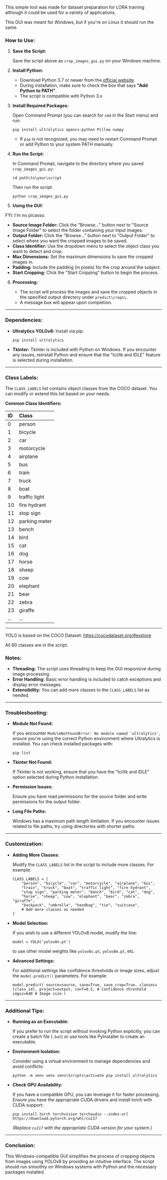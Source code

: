 This simple tool was made for dataset preparation for LORA training although it could be used for a variety of applications.

This GUI was meant for Windows, but if you're on Linux it should run the same. 


### How to Use:

1. **Save the Script:**

   Save the script above as `crop_images_gui.py` on your Windows machine.

2. **Install Python:**

   * Download Python 3.7 or newer from the [official website](https://www.python.org/downloads/windows/).
   * During installation, make sure to check the box that says **"Add Python to PATH"**.
   * The script is compatible with Python 3.x

3. **Install Required Packages:**

   Open Command Prompt (you can search for `cmd` in the Start menu) and run:

   ```
   pip install ultralytics opencv-python Pillow numpy
   ```

   * If `pip` is not recognized, you may need to restart Command Prompt or add Python to your system PATH manually.

4. **Run the Script:**

   In Command Prompt, navigate to the directory where you saved `crop_images_gui.py`:

   ```
   cd path\to\your\script
   ```

   Then run the script:

   ```
   python crop_images_gui.py
   ```

5. **Using the GUI:**

FYI: I'm no picasso. 

   * **Source Image Folder:** Click the "Browse..." button next to "Source Image Folder" to select the folder containing your input images.
   * **Output Folder:** Click the "Browse..." button next to "Output Folder" to select where you want the cropped images to be saved.
   * **Class Identifier:** Use the dropdown menu to select the object class you want to detect and crop.
   * **Max Dimensions:** Set the maximum dimensions to save the cropped images in.
   * **Padding:** Include the padding (in pixels) for the crop around the subject.
   * **Start Cropping:** Click the "Start Cropping" button to begin the process.

6. **Processing:**

   * The script will process the images and save the cropped objects in the specified output directory under `predict\crops\`.
   * A message box will appear upon completion.

***

### Dependencies:

* **Ultralytics YOLOv8:** Install via pip:

  ```
  pip install ultralytics
  ```

* **Tkinter:** Tkinter is included with Python on Windows. If you encounter any issues, reinstall Python and ensure that the "tcl/tk and IDLE" feature is selected during installation.

***

### Class Labels:

The `CLASS_LABELS` list contains object classes from the COCO dataset. You can modify or extend this list based on your needs.

**Common Class Identifiers:**

| ID  | Class         |
| :-- | :------------ |
| 0   | person        |
| 1   | bicycle       |
| 2   | car           |
| 3   | motorcycle    |
| 4   | airplane      |
| 5   | bus           |
| 6   | train         |
| 7   | truck         |
| 8   | boat          |
| 9   | traffic light |
| 10  | fire hydrant  |
| 11  | stop sign     |
| 12  | parking meter |
| 13  | bench         |
| 14  | bird          |
| 15  | cat           |
| 16  | dog           |
| 17  | horse         |
| 18  | sheep         |
| 19  | cow           |
| 20  | elephant      |
| 21  | bear          |
| 22  | zebra         |
| 23  | giraffe       |
| ... | ...           |

***

YOLO is based on the COCO Dataset: <https://cocodataset.org/#explore>



All 80 classes are in the script.

### Notes:

* **Threading:** The script uses threading to keep the GUI responsive during image processing.
* **Error Handling:** Basic error handling is included to catch exceptions and display error messages.
* **Extensibility:** You can add more classes to the `CLASS_LABELS` list as needed.

***

### Troubleshooting:

* **Module Not Found:**

  If you encounter `ModuleNotFoundError: No module named 'ultralytics'`, ensure you're using the correct Python environment where Ultralytics is installed. You can check installed packages with:

  ```
  pip list
  ```

* **Tkinter Not Found:**

  If Tkinter is not working, ensure that you have the "tcl/tk and IDLE" option selected during Python installation.

* **Permission Issues:**

  Ensure you have read permissions for the source folder and write permissions for the output folder.

* **Long File Paths:**

  Windows has a maximum path length limitation. If you encounter issues related to file paths, try using directories with shorter paths.

***

### Customization:

* **Adding More Classes:**

  Modify the `CLASS_LABELS` list in the script to include more classes. For example:

  ```
  CLASS_LABELS = [
      "person", "bicycle", "car", "motorcycle", "airplane", "bus",
      "train", "truck", "boat", "traffic light", "fire hydrant",
      "stop sign", "parking meter", "bench", "bird", "cat", "dog",
      "horse", "sheep", "cow", "elephant", "bear", "zebra", "giraffe",
      "backpack", "umbrella", "handbag", "tie", "suitcase",
      # Add more classes as needed
  ]
  ```

* **Model Selection:**

  If you wish to use a different YOLOv8 model, modify the line:

  ```
  model = YOLO('yolov8n.pt')
  ```

  to use other model weights like `yolov8s.pt`, `yolov8m.pt`, etc.

* **Advanced Settings:**

  For additional settings like confidence thresholds or image sizes, adjust the `model.predict()` parameters. For example:

  ```
  model.predict( source=source, save=True, save_crop=True, classes=[class_id], project=output, conf=0.5, # Confidence threshold imgsz=640 # Image size )
  ```

***

### Additional Tips:

* **Running as an Executable:**

  If you prefer to run the script without invoking Python explicitly, you can create a batch file (`.bat`) or use tools like PyInstaller to create an executable.

* **Environment Isolation:**

  Consider using a virtual environment to manage dependencies and avoid conflicts:

  ```
  python -m venv venv venv\Scripts\activate pip install ultralytics
  ```

* **Check GPU Availability:**

  If you have a compatible GPU, you can leverage it for faster processing. Ensure you have the appropriate CUDA drivers and install torch with CUDA support:

  ```
  pip install torch torchvision torchaudio --index-url https://download.pytorch.org/whl/cu117
  ```

  *(Replace* *`cu117`* *with the appropriate CUDA version for your system.)*

***

### Conclusion:

This Windows-compatible GUI simplifies the process of cropping objects from images using YOLOv8 by providing an intuitive interface. The script should run smoothly on Windows systems with Python and the necessary packages installed.
